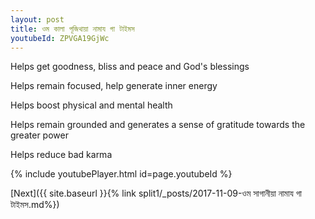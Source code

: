 ```yaml
---
layout: post
title: ওম কালা পূজিথায়া নামায গা টাইমস
youtubeId: ZPVGA19GjWc
---
```

 
 
Helps get goodness, bliss and peace and God's blessings
 
Helps remain focused, help generate inner energy 
 
Helps boost physical and mental health 
 
Helps remain grounded and generates a sense of gratitude towards the greater power 
 
Helps reduce bad karma
 
 
 
 


{% include youtubePlayer.html id=page.youtubeId %}
 
[Next]({{ site.baseurl }}{% link  split1/_posts/2017-11-09-ওম সাগানীয়া নামায গা টাইমস.md%})
 
